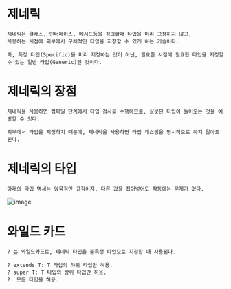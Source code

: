 # 제네릭
    제네릭은 클래스, 인터페이스, 메서드등을 정의할때 타입을 미리 고정하지 않고, 
    사용하는 시점에 외부에서 구체적인 타입을 지정할 수 있게 하는 기술이다.
    
    즉, 특정 타입(Specific)을 미리 지정하는 것이 아닌, 필요한 시점에 필요한 타입을 지정할 수 있는 일반 타입(Generic)인 것이다.

# 제네릭의 장점
    제네릭을 사용하면 컴파일 단계에서 타입 검사를 수행하므로, 잘못된 타입이 들어오는 것을 예방할 수 있다.

    외부에서 타입을 지정하기 때문에, 제네릭을 사용하면 타입 캐스팅을 명시적으로 하지 않아도 된다.

# 제네릭의 타입
    아래의 타입 명세는 암묵적인 규칙이지, 다른 값을 집어넣어도 작동에는 문제가 없다.
![image](https://github.com/user-attachments/assets/884ba164-53c5-4504-b365-c9e559a9d022)    

# 와일드 카드
    ? 는 와일드카드로, 제네릭 타입을 불특정 타입으로 지정할 때 사용된다.
    
    ? extends T: T 타입의 하위 타입만 허용.
    ? super T: T 타입의 상위 타입만 허용.
    ?: 모든 타입을 허용.
